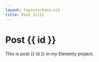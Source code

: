 ```yaml
---
layout: layouts/base.njk
title: Post 12112
---
```


# Post {{ id }}

This is post {{ id }} in my Eleventy project.
